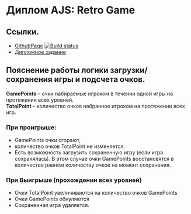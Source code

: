 # Диплом AJS: Retro Game
## Ссылки.
* [GithubPage](task/) [![Build status](https://ci.appveyor.com/api/projects/status/ir1x857t7j390efr?svg=true)](https://ci.appveyor.com/project/Evgeniy-Varlamov/ajs-diplom)
* [Дипломное задание](https://evgeniy-varlamov.github.io/ajs-diplom/)
## Пояснение работы логики загрузки/сохранения игры и подсчета очков.
**GamePoints** – очки набираемые игроком в течении одной игры на протяжении всех уровней.  
**TotalPoint** – количество очков набранное игроком на протяжении всех игр.  
### При проигрыше: 
- GamePoints очки сгорают, 
- количество очков TotalPoint не изменяется.
- Есть возможность загрузить сохраненную игру (если игра сохранялась). В этом случае очки GamePoints восстановятся в количестве равном количеству очков на момент сохранения.  
### При Выигрыше (прохождении всех уровней)
- Очки TotalPoint увеличиваются на количество очков GamePoints
- Очки GamePoints обнуляются
- Сохраненная игра удаляется.

